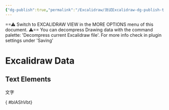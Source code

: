 ```yaml
---
{"dg-publish":true,"permalink":"/Excalidraw/测试Excalidraw-dg-publish-true-svg.svg/","tags":["excalidraw"]}
---
```


==⚠  Switch to EXCALIDRAW VIEW in the MORE OPTIONS menu of this document. ⚠== You can decompress Drawing data with the command palette: 'Decompress current Excalidraw file'. For more info check in plugin settings under 'Saving'


# Excalidraw Data
## Text Elements
文字

{ #blAShVbt}


